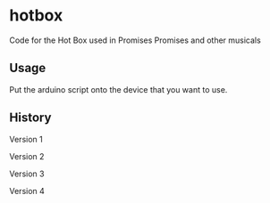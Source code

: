 # hotbox
Code for the Hot Box used in Promises Promises and other musicals


## Usage

Put the arduino script onto the device that you want to use.   


## History

Version 1


Version 2


Version 3


Version 4

